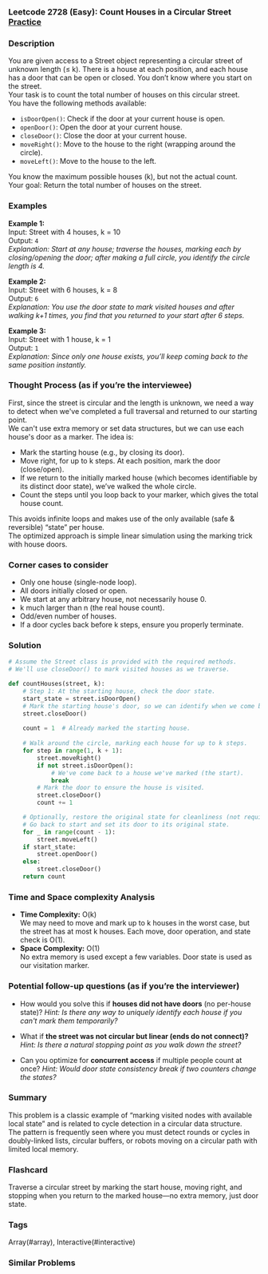 ### Leetcode 2728 (Easy): Count Houses in a Circular Street [Practice](https://leetcode.com/problems/count-houses-in-a-circular-street)

### Description  
You are given access to a Street object representing a circular street of unknown length (≤ k). There is a house at each position, and each house has a door that can be open or closed. You don’t know where you start on the street.  
Your task is to count the total number of houses on this circular street.  
You have the following methods available:
- `isDoorOpen()`: Check if the door at your current house is open.
- `openDoor()`: Open the door at your current house.
- `closeDoor()`: Close the door at your current house.
- `moveRight()`: Move to the house to the right (wrapping around the circle).
- `moveLeft()`: Move to the house to the left.

You know the maximum possible houses (k), but not the actual count.    
Your goal: Return the total number of houses on the street.

### Examples  

**Example 1:**  
Input: Street with 4 houses, k = 10  
Output: `4`  
*Explanation: Start at any house; traverse the houses, marking each by closing/opening the door; after making a full circle, you identify the circle length is 4.*

**Example 2:**  
Input: Street with 6 houses, k = 8  
Output: `6`  
*Explanation: You use the door state to mark visited houses and after walking k+1 times, you find that you returned to your start after 6 steps.*

**Example 3:**  
Input: Street with 1 house, k = 1  
Output: `1`  
*Explanation: Since only one house exists, you’ll keep coming back to the same position instantly.*

### Thought Process (as if you’re the interviewee)  
First, since the street is circular and the length is unknown, we need a way to detect when we've completed a full traversal and returned to our starting point.  
We can't use extra memory or set data structures, but we can use each house's door as a marker. The idea is:
- Mark the starting house (e.g., by closing its door).
- Move right, for up to k steps. At each position, mark the door (close/open).
- If we return to the initially marked house (which becomes identifiable by its distinct door state), we’ve walked the whole circle.
- Count the steps until you loop back to your marker, which gives the total house count.

This avoids infinite loops and makes use of the only available (safe & reversible) “state” per house.  
The optimized approach is simple linear simulation using the marking trick with house doors.

### Corner cases to consider  
- Only one house (single-node loop).
- All doors initially closed or open.
- We start at any arbitrary house, not necessarily house 0.
- k much larger than n (the real house count).
- Odd/even number of houses.
- If a door cycles back before k steps, ensure you properly terminate.

### Solution

```python
# Assume the Street class is provided with the required methods.
# We'll use closeDoor() to mark visited houses as we traverse.

def countHouses(street, k):
    # Step 1: At the starting house, check the door state.
    start_state = street.isDoorOpen()
    # Mark the starting house's door, so we can identify when we come back.
    street.closeDoor()
    
    count = 1  # Already marked the starting house.
    
    # Walk around the circle, marking each house for up to k steps.
    for step in range(1, k + 1):
        street.moveRight()
        if not street.isDoorOpen():
            # We've come back to a house we've marked (the start).
            break
        # Mark the door to ensure the house is visited.
        street.closeDoor()
        count += 1

    # Optionally, restore the original state for cleanliness (not required unless specified).
    # Go back to start and set its door to its original state.
    for _ in range(count - 1):
        street.moveLeft()
    if start_state:
        street.openDoor()
    else:
        street.closeDoor()
    return count
```

### Time and Space complexity Analysis  

- **Time Complexity:** O(k)  
  We may need to move and mark up to k houses in the worst case, but the street has at most k houses. Each move, door operation, and state check is O(1).
- **Space Complexity:** O(1)  
  No extra memory is used except a few variables. Door state is used as our visitation marker.

### Potential follow-up questions (as if you’re the interviewer)  

- How would you solve this if **houses did not have doors** (no per-house state)?
  *Hint: Is there any way to uniquely identify each house if you can't mark them temporarily?*

- What if **the street was not circular but linear (ends do not connect)?**
  *Hint: Is there a natural stopping point as you walk down the street?*

- Can you optimize for **concurrent access** if multiple people count at once?
  *Hint: Would door state consistency break if two counters change the states?*

### Summary
This problem is a classic example of “marking visited nodes with available local state” and is related to cycle detection in a circular data structure.  
The pattern is frequently seen where you must detect rounds or cycles in doubly-linked lists, circular buffers, or robots moving on a circular path with limited local memory.


### Flashcard
Traverse a circular street by marking the start house, moving right, and stopping when you return to the marked house—no extra memory, just door state.

### Tags
Array(#array), Interactive(#interactive)

### Similar Problems
